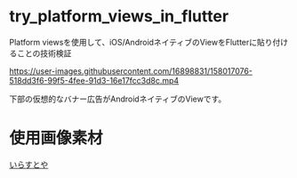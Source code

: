 # try_platform_views_in_flutter

Platform viewsを使用して、iOS/AndroidネイティブのViewをFlutterに貼り付けることの技術検証

https://user-images.githubusercontent.com/16898831/158017076-518dd3f6-99f5-4fee-91d3-16e17fcc3d8c.mp4

下部の仮想的なバナー広告がAndroidネイティブのViewです。

# 使用画像素材

[いらすとや](https://www.irasutoya.com/)
